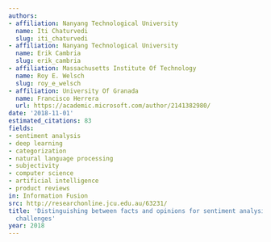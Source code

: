 ```yaml
---
authors:
- affiliation: Nanyang Technological University
  name: Iti Chaturvedi
  slug: iti_chaturvedi
- affiliation: Nanyang Technological University
  name: Erik Cambria
  slug: erik_cambria
- affiliation: Massachusetts Institute Of Technology
  name: Roy E. Welsch
  slug: roy_e_welsch
- affiliation: University Of Granada
  name: Francisco Herrera
  url: https://academic.microsoft.com/author/2141382980/
date: '2018-11-01'
estimated_citations: 83
fields:
- sentiment analysis
- deep learning
- categorization
- natural language processing
- subjectivity
- computer science
- artificial intelligence
- product reviews
in: Information Fusion
src: http://researchonline.jcu.edu.au/63231/
title: 'Distinguishing between facts and opinions for sentiment analysis: survey and
  challenges'
year: 2018
---
```

